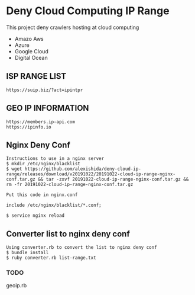 # Deny Cloud Computing IP Range

This project deny crawlers hosting at cloud computing

- Amazo Aws
- Azure
- Google Cloud
- Digital Ocean


## ISP RANGE LIST
    https://suip.biz/?act=ipintpr


## GEO IP INFORMATION
    https://members.ip-api.com
    https://ipinfo.io


## Nginx Deny Conf

    Instructions to use in a nginx server
    $ mkdir /etc/nginx/blacklist
    $ wget https://github.com/alexishida/deny-cloud-ip-range/releases/download/v20191022/20191022-cloud-ip-range-nginx-conf.tar.gz && tar -zxvf 20191022-cloud-ip-range-nginx-conf.tar.gz && rm -fr 20191022-cloud-ip-range-nginx-conf.tar.gz
    
    Put this code in nginx.conf

    include /etc/nginx/blacklist/*.conf;

    $ service nginx reload


## Converter list to nginx deny conf

    Using converter.rb to convert the list to nginx deny conf
    $ bundle install
    $ ruby converter.rb list-range.txt    


### TODO 
geoip.rb

